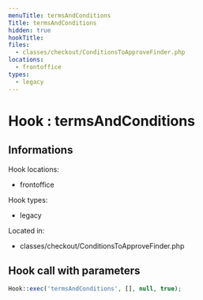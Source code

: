 ```yaml
---
menuTitle: termsAndConditions
Title: termsAndConditions
hidden: true
hookTitle: 
files:
  - classes/checkout/ConditionsToApproveFinder.php
locations:
  - frontoffice
types:
  - legacy
---
```


# Hook : termsAndConditions

## Informations

Hook locations: 
  - frontoffice

Hook types: 
  - legacy

Located in: 
  - classes/checkout/ConditionsToApproveFinder.php

## Hook call with parameters

```php
Hook::exec('termsAndConditions', [], null, true);
```